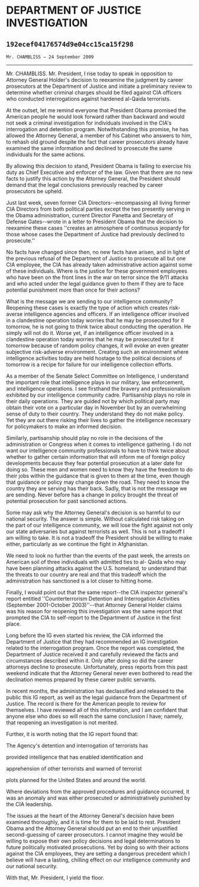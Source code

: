 # DEPARTMENT OF JUSTICE INVESTIGATION
## `192ecef04176574d9e04cc15ca15f298`
`Mr. CHAMBLISS — 24 September 2009`

---


Mr. CHAMBLISS. Mr. President, I rise today to speak in opposition to 
Attorney General Holder's decision to reexamine the judgment by career 
prosecutors at the Department of Justice and initiate a preliminary 
review to determine whether criminal charges should be filed against 
CIA officers who conducted interrogations against hardened al-Qaida 
terrorists.

At the outset, let me remind everyone that President Obama promised 
the American people he would look forward rather than backward and 
would not seek a criminal investigation for individuals involved in the 
CIA's interrogation and detention program. Notwithstanding this 
promise, he has allowed the Attorney General, a member of his Cabinet 
who answers to him, to rehash old ground despite the fact that career 
prosecutors already have examined the same information and declined to 
prosecute the same individuals for the same actions.

By allowing this decision to stand, President Obama is failing to 
exercise his duty as Chief Executive and enforcer of the law. Given 
that there are no new facts to justify this action by the Attorney 
General, the President should demand that the legal conclusions 
previously reached by career prosecutors be upheld.

Just last week, seven former CIA Directors--encompassing all living 
former CIA Directors from both political parties except the two 
presently serving in the Obama administration, current Director Panetta 
and Secretary of Defense Gates--wrote in a letter to President Obama 
that the decision to reexamine these cases ''creates an atmosphere of 
continuous jeopardy for those whose cases the Department of Justice had 
previously declined to prosecute.''

No facts have changed since then, no new facts have arisen, and in 
light of the previous refusal of the Department of Justice to prosecute 
all but one CIA employee, the CIA has already taken administrative 
action against some of these individuals. Where is the justice for 
these government employees who have been on the front lines in the war 
on terror since the 9/11 attacks and who acted under the legal guidance 
given to them if they are to face potential punishment more than once 
for their actions?

What is the message we are sending to our intelligence community? 
Reopening these cases is exactly the type of action which creates risk-
averse intelligence agencies and officers. If an intelligence officer 
involved in a clandestine operation today worries that he may be 
prosecuted for it tomorrow, he is not going to think twice about 
conducting the operation. He simply will not do it. Worse yet, if an 
intelligence officer involved in a clandestine operation today worries 
that he may be prosecuted for it tomorrow because of random policy 
changes, it will evoke an even greater subjective risk-adverse 
environment. Creating such an environment where intelligence activities 
today are held hostage to the political decisions of tomorrow is a 
recipe for failure for our intelligence collection efforts.

As a member of the Senate Select Committee on Intelligence, I 
understand the important role that intelligence plays in our military, 
law enforcement, and intelligence operations. I see firsthand the 
bravery and professionalism exhibited by our intelligence community 
cadre. Partisanship plays no role in their daily operations. They are 
guided not by which political party may obtain their vote on a 
particular day in November but by an overwhelming sense of duty to 
their country. They understand they do not make policy. Yet they are 
out there risking their lives to gather the intelligence necessary for 
policymakers to make an informed decision.

Similarly, partisanship should play no role in the decisions of the 
administration or Congress when it comes to intelligence gathering. I 
do not want our intelligence community professionals to have to think 
twice about whether to gather certain information that will inform me 
of foreign policy developments because they fear potential prosecution 
at a later date for doing so. These men and women need to know they 
have the freedom to do their jobs within the guidance that is given to 
them at the time, even though that guidance or policy may change down 
the road. They need to know the country they are serving has their 
back. Sadly, that is not the message we are sending. Never before has a 
change in policy brought the threat of potential prosecution for past 
sanctioned actions.

Some may ask why the Attorney General's decision is so harmful to our 
national security. The answer is simple. Without calculated risk taking 
on the part of our intelligence community, we will lose the fight 
against not only our state adversaries but against terrorists as well. 
This is not a tradeoff I am willing to take. It is not a tradeoff the 
President should be willing to make either, particularly as we continue 
the fight in Afghanistan.

We need to look no further than the events of the past week, the 
arrests on American soil of three individuals with admitted ties to al-
Qaida who may have been planning attacks against the U.S. homeland, to 
understand that the threats to our country are real and that this 
tradeoff which the administration has sanctioned is a lot closer to 
hitting home.

Finally, I would point out that the same report--the CIA inspector 
general's report entitled ''Counterterrorism Detention and 
Interrogation Activities (September 2001-October 2003)''--that Attorney 
General Holder claims was his reason for reopening this investigation 
was the same report that prompted the CIA to self-report to the 
Department of Justice in the first place.

Long before the IG even started his review, the CIA informed the 
Department of Justice that they had recommended an IG investigation 
related to the interrogation program. Once the report was completed, 
the Department of Justice received it and carefully reviewed the facts 
and circumstances described within it. Only after doing so did the 
career attorneys decline to prosecute. Unfortunately, press reports 
from this past weekend indicate that the Attorney General never even 
bothered to read the declination memos prepared by these career public 
servants.

In recent months, the administration has declassified and released to 
the public this IG report, as well as the legal guidance from the 
Department of Justice. The record is there for the American people to 
review for themselves. I have reviewed all of this information, and I 
am confident that anyone else who does so will reach the same 
conclusion I have; namely, that reopening an investigation is not 
merited.

Further, it is worth noting that the IG report found that:




 The Agency's detention and interrogation of terrorists has 


 provided intelligence that has enabled identification and 


 apprehension of other terrorists and warned of terrorist 


 plots planned for the United States and around the world.


Where deviations from the approved procedures and guidance occurred, 
it was an anomaly and was either prosecuted or administratively 
punished by the CIA leadership.

The issues at the heart of the Attorney General's decision have been 
examined thoroughly, and it is time for them to be laid to rest. 
President Obama and the Attorney General should put an end to their 
unjustified second-guessing of career prosecutors. I cannot imagine 
they would be willing to expose their own policy decisions and legal 
determinations to future politically motivated prosecutions. Yet by 
doing so with their actions against the CIA employees, they are setting 
a dangerous precedent which I believe will have a lasting, chilling 
effect on our intelligence community and our national security.

With that, Mr. President, I yield the floor.

